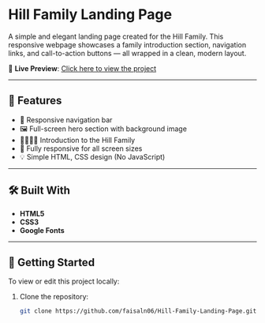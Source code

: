 # Hill Family Landing Page

A simple and elegant landing page created for the Hill Family. This responsive webpage showcases a family introduction section, navigation links, and call-to-action buttons — all wrapped in a clean, modern layout.

🔗 **Live Preview**: [Click here to view the project](https://faisaln06.github.io/Hill-Family-Landing-Page/index.html)

---

## 📌 Features

- 🧭 Responsive navigation bar
- 🖼️ Full-screen hero section with background image
- 👨‍👩‍👧‍👦 Introduction to the Hill Family
- 📱 Fully responsive for all screen sizes
- 💡 Simple HTML, CSS design (No JavaScript)

---

## 🛠️ Built With

- **HTML5**
- **CSS3**
- **Google Fonts**

---

## 🚀 Getting Started

To view or edit this project locally:

1. Clone the repository:
   ```bash
   git clone https://github.com/faisaln06/Hill-Family-Landing-Page.git
